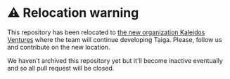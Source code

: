 ⚠️ Relocation warning
=====================

This repository has been relocated to [the new organization Kaleidos Ventures](https://github.com/kaleidos-ventures/taiga-front-next/) where the team will continue developing Taiga. Please, follow us and contribute on the new location.

We haven't archived this repository yet but it'll become inactive eventually and so all pull request will be closed.
